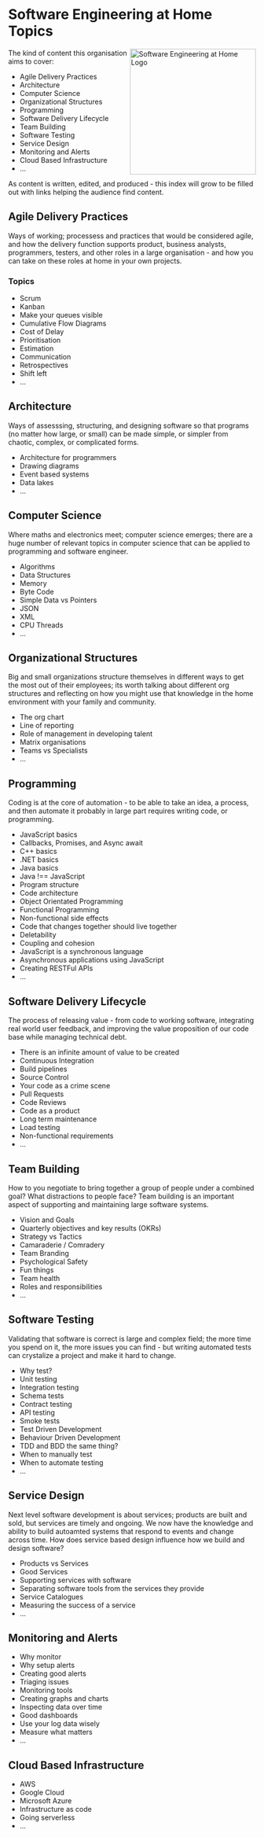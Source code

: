 # Software Engineering at Home Topics

<img src="https://software-engineering-at-home.github.io/branding/graphics/seath-logo.svg" alt="Software Engineering at Home Logo" height="256" align="right" />

The kind of content this organisation aims to cover:
- Agile Delivery Practices
- Architecture
- Computer Science
- Organizational Structures
- Programming
- Software Delivery Lifecycle
- Team Building
- Software Testing
- Service Design
- Monitoring and Alerts
- Cloud Based Infrastructure
- ...

As content is written, edited, and produced - this index will grow to be filled out with links helping the audience find content.

## Agile Delivery Practices

Ways of working; processess and practices that would be considered agile, and how the delivery function supports product, business analysts, programmers, testers, and other roles in a large organisation - and how you can take on these roles at home in your own projects.

### Topics
- Scrum
- Kanban
- Make your queues visible
- Cumulative Flow Diagrams
- Cost of Delay
- Prioritisation
- Estimation
- Communication
- Retrospectives
- Shift left
- ...

## Architecture

Ways of assesssing, structuring, and designing software so that programs (no matter how large, or small) can be made simple, or simpler from chaotic, complex, or complicated forms.

- Architecture for programmers
- Drawing diagrams
- Event based systems
- Data lakes
- ...

## Computer Science

Where maths and electronics meet; computer science emerges; there are a huge number of relevant topics in computer science that can be applied to programming and software engineer.

- Algorithms
- Data Structures
- Memory
- Byte Code
- Simple Data vs Pointers
- JSON
- XML
- CPU Threads
- ...

## Organizational Structures 

Big and small organizations structure themselves in different ways to get the most out of their employees; its worth talking about different org structures and reflecting on how you might use that knowledge in the home environment with your family and community.

- The org chart
- Line of reporting
- Role of management in developing talent
- Matrix organisations
- Teams vs Specialists
- ...

## Programming

Coding is at the core of automation - to be able to take an idea, a process, and then automate it probably in large part requires writing code, or programming.

- JavaScript basics
- Callbacks, Promises, and Async await
- C++ basics
- .NET basics
- Java basics
- Java !== JavaScript
- Program structure
- Code architecture
- Object Orientated Programming
- Functional Programming
- Non-functional side effects
- Code that changes together should live together
- Deletability
- Coupling and cohesion
- JavaScript is a synchronous language
- Asynchronous applications using JavaScript
- Creating RESTFul APIs
- ...

## Software Delivery Lifecycle

The process of releasing value - from code to working software, integrating real world user feedback, and improving the value proposition of our code base while managing technical debt.

- There is an infinite amount of value to be created
- Continuous Integration
- Build pipelines
- Source Control
- Your code as a crime scene
- Pull Requests
- Code Reviews
- Code as a product
- Long term maintenance
- Load testing
- Non-functional requirements
- ...

## Team Building

How to you negotiate to bring together a group of people under a combined goal? What distractions to people face? Team building is an important aspect of supporting and maintaining large software systems. 

- Vision and Goals
- Quarterly objectives and key results (OKRs)
- Strategy vs Tactics
- Camaraderie / Comradery
- Team Branding
- Psychological Safety
- Fun things
- Team health
- Roles and responsibilities
- ...

## Software Testing

Validating that software is correct is large and complex field; the more time you spend on it, the more issues you can find - but writing automated tests can crystalize a project and make it hard to change. 

- Why test?
- Unit testing
- Integration testing
- Schema tests
- Contract testing
- API testing
- Smoke tests
- Test Driven Development
- Behaviour Driven Development
- TDD and BDD the same thing?
- When to manually test
- When to automate testing
- ...

## Service Design

Next level software development is about services; products are built and sold, but services are timely and ongoing. We now have the knowledge and ability to build autoamted systems that respond to events and change across time. How does service based design influence how we build and design software?

- Products vs Services
- Good Services
- Supporting services with software
- Separating software tools from the services they provide
- Service Catalogues
- Measuring the success of a service
- ...

## Monitoring and Alerts

- Why monitor
- Why setup alerts
- Creating good alerts
- Triaging issues
- Monitoring tools
- Creating graphs and charts
- Inspecting data over time
- Good dashboards
- Use your log data wisely
- Measure what matters
- ...

## Cloud Based Infrastructure

- AWS
- Google Cloud
- Microsoft Azure
- Infrastructure as code
- Going serverless
- ...